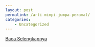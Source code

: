 ```yaml
---
layout: post
permalink: /arti-mimpi-jumpa-peramal/
categories:
    - Uncategorized
---
```


[Baca Selengkapnya](/05)